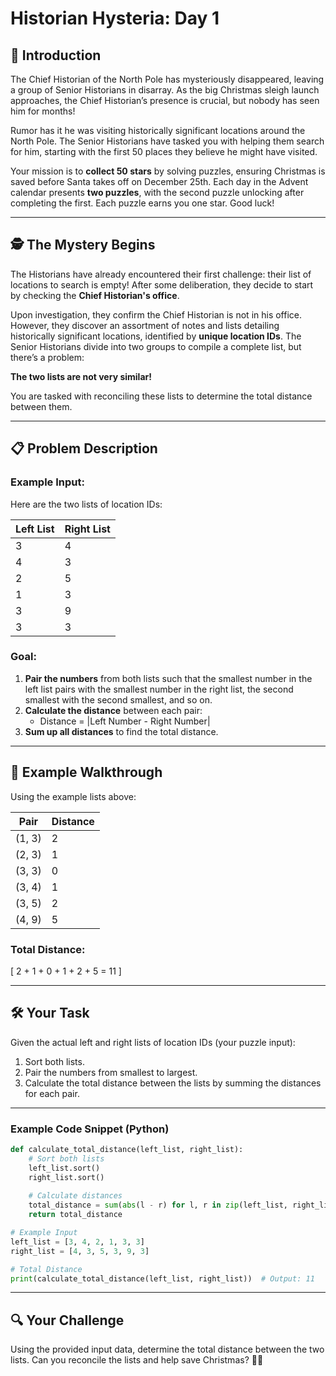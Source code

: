 # Historian Hysteria: Day 1

## 🎄 Introduction
The Chief Historian of the North Pole has mysteriously disappeared, leaving a group of Senior Historians in disarray. As the big Christmas sleigh launch approaches, the Chief Historian’s presence is crucial, but nobody has seen him for months! 

Rumor has it he was visiting historically significant locations around the North Pole. The Senior Historians have tasked you with helping them search for him, starting with the first 50 places they believe he might have visited.

Your mission is to **collect 50 stars** by solving puzzles, ensuring Christmas is saved before Santa takes off on December 25th. Each day in the Advent calendar presents **two puzzles**, with the second puzzle unlocking after completing the first. Each puzzle earns you one star. Good luck!

---

## 🕵️ The Mystery Begins
The Historians have already encountered their first challenge: their list of locations to search is empty! After some deliberation, they decide to start by checking the **Chief Historian's office**.

Upon investigation, they confirm the Chief Historian is not in his office. However, they discover an assortment of notes and lists detailing historically significant locations, identified by **unique location IDs**. The Senior Historians divide into two groups to compile a complete list, but there’s a problem: 

**The two lists are not very similar!** 

You are tasked with reconciling these lists to determine the total distance between them.

---

## 📋 Problem Description

### Example Input:
Here are the two lists of location IDs:

| Left List | Right List |
|-----------|------------|
| 3         | 4          |
| 4         | 3          |
| 2         | 5          |
| 1         | 3          |
| 3         | 9          |
| 3         | 3          |

### Goal:
1. **Pair the numbers** from both lists such that the smallest number in the left list pairs with the smallest number in the right list, the second smallest with the second smallest, and so on.
2. **Calculate the distance** between each pair:
   - Distance = |Left Number - Right Number|
3. **Sum up all distances** to find the total distance.

---

## 🧮 Example Walkthrough
Using the example lists above:

| Pair         | Distance |
|--------------|----------|
| (1, 3)       | 2        |
| (2, 3)       | 1        |
| (3, 3)       | 0        |
| (3, 4)       | 1        |
| (3, 5)       | 2        |
| (4, 9)       | 5        |

### Total Distance:
\[ 2 + 1 + 0 + 1 + 2 + 5 = 11 \]

---

## 🛠️ Your Task
Given the actual left and right lists of location IDs (your puzzle input):

1. Sort both lists.
2. Pair the numbers from smallest to largest.
3. Calculate the total distance between the lists by summing the distances for each pair.

---

### Example Code Snippet (Python)
```python
def calculate_total_distance(left_list, right_list):
    # Sort both lists
    left_list.sort()
    right_list.sort()
    
    # Calculate distances
    total_distance = sum(abs(l - r) for l, r in zip(left_list, right_list))
    return total_distance

# Example Input
left_list = [3, 4, 2, 1, 3, 3]
right_list = [4, 3, 5, 3, 9, 3]

# Total Distance
print(calculate_total_distance(left_list, right_list))  # Output: 11
```

---

## 🔍 Your Challenge
Using the provided input data, determine the total distance between the two lists. Can you reconcile the lists and help save Christmas? 🎅✨